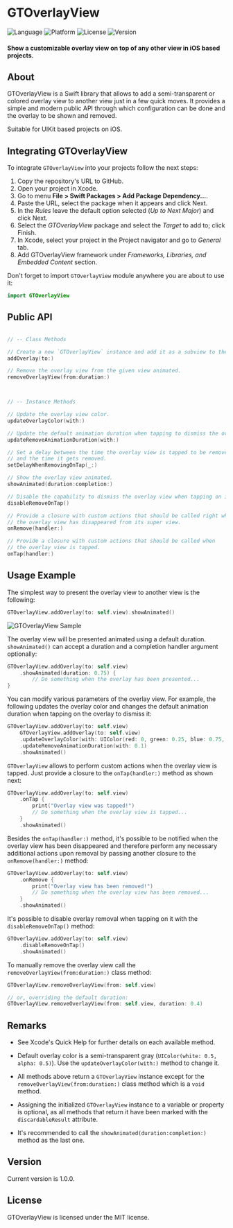 # GTOverlayView

![Language](https://img.shields.io/badge/Language-Swift-orange)
![Platform](https://img.shields.io/badge/Platform-iOS-lightgrey)
![License](https://img.shields.io/badge/License-MIT-brightgreen)
![Version](https://img.shields.io/badge/Version-1.0.0-blue)

#### Show a customizable overlay view on top of any other view in iOS based projects. 

## About

GTOverlayView is a Swift library that allows to add a semi-transparent or colored overlay view to another view just in a few quick moves. It provides a simple and modern public API through which configuration can be done and the overlay to be shown and removed. 

Suitable for UIKit based projects on iOS.

## Integrating GTOverlayView

To integrate `GTOverlayView` into your projects follow the next steps:

1. Copy the repository's URL to GitHub.
2. Open your project in Xcode.
3. Go to menu **File > Swift Packages > Add Package Dependency...**.
4. Paste the URL, select the package when it appears and click Next.
5. In the *Rules* leave the default option selected (*Up to Next Major*) and click Next.
6. Select the *GTOverlayView* package and select the *Target* to add to; click Finish.
7. In Xcode, select your project in the Project navigator and go to *General* tab.
8. Add GTOverlayView framework under *Frameworks, Libraries, and Embedded Content* section.

Don't forget to import `GTOverlayView` module anywhere you are about to use it:

```swift
import GTOverlayView
```

## Public API

```swift

// -- Class Methods

// Create a new `GTOverlayView` instance and add it as a subview to the given view.
addOverlay(to:)

// Remove the overlay view from the given view animated.
removeOverlayView(from:duration:)



// -- Instance Methods

// Update the overlay view color.
updateOverlayColor(with:)

// Update the default animation duration when tapping to dismiss the overlay view.
updateRemoveAnimationDuration(with:)

// Set a delay between the time the overlay view is tapped to be removed
// and the time it gets removed.
setDelayWhenRemovingOnTap(_:)

// Show the overlay view animated.
showAnimated(duration:completion:)

// Disable the capability to dismiss the overlay view when tapping on it.
disableRemoveOnTap()

// Provide a closure with custom actions that should be called right when
// the overlay view has disappeared from its super view.
onRemove(handler:)

// Provide a closure with custom actions that should be called when
// the overlay view is tapped.
onTap(handler:)
```

## Usage Example

The simplest way to present the overlay view to another view is the following:

```swift
GTOverlayView.addOverlay(to: self.view).showAnimated()
```

![GTOverlayView Sample](https://gtiapps.com/custom_media/gtoverlayview/gtoverlayview_sample.gif)

The overlay view will be presented animated using a default duration. `showAnimated()` can accept a duration and a completion handler argument optionally:

```swift
GTOverlayView.addOverlay(to: self.view)
    .showAnimated(duration: 0.75) {
        // Do something when the overlay has been presented...
}
```

You can modify various parameters of the overlay view. For example, the following updates the overlay color and changes the default animation duration when tapping on the overlay to dismiss it: 

```swift
GTOverlayView.addOverlay(to: self.view)
    GTOverlayView.addOverlay(to: self.view)
    .updateOverlayColor(with: UIColor(red: 0, green: 0.25, blue: 0.75, alpha: 0.75))
    .updateRemoveAnimationDuration(with: 0.1)
    .showAnimated()
```

`GTOverlayView` allows to perform custom actions when the overlay view is tapped. Just provide a closure to the `onTap(handler:)` method as shown next:

```swift
GTOverlayView.addOverlay(to: self.view)
    .onTap {
        print("Overlay view was tapped!")
        // Do something when the overlay view is tapped...
    }
    .showAnimated()
```

Besides the `onTap(handler:)` method, it's possible to be notified when the overlay view has been disappeared and therefore perform any necessary additional actions upon removal by passing another closure to the `onRemove(handler:)` method:

```swift
GTOverlayView.addOverlay(to: self.view)
    .onRemove {
        print("Overlay view has been removed!")
        // Do something when the overlay view has been removed...
    }
    .showAnimated()
```

It's possible to disable overlay removal when tapping on it with the `disableRemoveOnTap()` method:

```swift
GTOverlayView.addOverlay(to: self.view)
    .disableRemoveOnTap()
    .showAnimated()
```

To manually remove the overlay view call the `removeOverlayView(from:duration:)` class method:

```swift
GTOverlayView.removeOverlayView(from: self.view)

// or, overriding the default duration:
GTOverlayView.removeOverlayView(from: self.view, duration: 0.4)
```


## Remarks

* See Xcode's Quick Help for further details on each available method.

* Default overlay color is a semi-transparent gray (`UIColor(white: 0.5, alpha: 0.5)`). Use the `updateOverlayColor(with:)` method to change it. 

* All methods above return a `GTOverlayView` instance except for the `removeOverlayView(from:duration:)` class method which is a `void` method.

* Assigning the initialized `GTOverlayView` instance to a variable or property is optional, as all methods that return it have been marked with the `discardableResult` attribute.

* It's recommended to call the `showAnimated(duration:completion:)` method as the last one.


## Version

Current version is 1.0.0.

## License

GTOverlayView is licensed under the MIT license.
